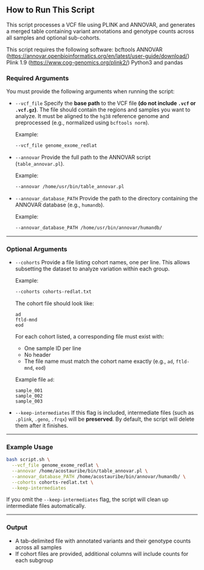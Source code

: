 ## How to Run This Script

This script processes a VCF file using PLINK and ANNOVAR, and generates a merged table containing variant annotations and genotype counts across all samples and optional sub-cohorts.

This script requires the following software:
bcftools
ANNOVAR (https://annovar.openbioinformatics.org/en/latest/user-guide/download/)
Plink 1.9 (https://www.cog-genomics.org/plink2/)
Python3 and pandas


### Required Arguments

You must provide the following arguments when running the script:

* `--vcf_file`
  Specify the **base path** to the VCF file **(do not include `.vcf` or `.vcf.gz`)**.
  The file should contain the regions and samples you want to analyze.
  It must be aligned to the `hg38` reference genome and preprocessed (e.g., normalized using `bcftools norm`).

  Example:

  ```bash
  --vcf_file genome_exome_redlat
  ```

* `--annovar`
  Provide the full path to the ANNOVAR script (`table_annovar.pl`).

  Example:

  ```bash
  --annovar /home/usr/bin/table_annovar.pl
  ```

* `--annovar_database_PATH`
  Provide the path to the directory containing the ANNOVAR database (e.g., `humandb`).

  Example:

  ```bash
  --annovar_database_PATH /home/usr/bin/annovar/humandb/
  ```

---

### Optional Arguments

* `--cohorts`
  Provide a file listing cohort names, one per line.
  This allows subsetting the dataset to analyze variation within each group.

  Example:

  ```bash
  --cohorts cohorts-redlat.txt
  ```

  The cohort file should look like:

  ```
  ad
  ftld-mnd
  eod
  ```

  For each cohort listed, a corresponding file must exist with:

  * One sample ID per line
  * No header
  * The file name must match the cohort name exactly (e.g., `ad`, `ftld-mnd`, `eod`)

  Example file `ad`:

  ```
  sample_001
  sample_002
  sample_003
  ```

* `--keep-intermediates`
  If this flag is included, intermediate files (such as `.plink`, `.geno`, `.frqx`) will be **preserved**.
  By default, the script will delete them after it finishes.

---

### Example Usage

```bash
bash script.sh \
  --vcf_file genome_exome_redlat \
  --annovar /home/acostauribe/bin/table_annovar.pl \
  --annovar_database_PATH /home/acostauribe/bin/annovar/humandb/ \
  --cohorts cohorts-redlat.txt \
  --keep-intermediates
```

If you omit the `--keep-intermediates` flag, the script will clean up intermediate files automatically.

---

### Output

* A tab-delimited file with annotated variants and their genotype counts across all samples
* If cohort files are provided, additional columns will include counts for each subgroup

